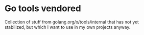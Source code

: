 # Go tools vendored
Collection of stuff from golang.org/x/tools/internal that has not yet stabilized, but which I want to use in my own projects anyway.
